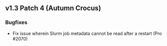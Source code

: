 ## v1.3 Patch 4 (Autumn Crocus)

### Bugfixes

- Fix issue wherein Slurm job metadata cannot be read after a restart (Pro #2070)


